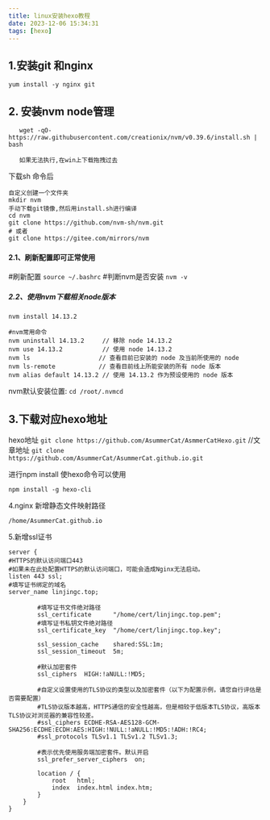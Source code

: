 ```yaml
---
title: linux安装hexo教程
date: 2023-12-06 15:34:31
tags: [hexo]
---
```

## 1.安装git 和nginx

`yum install -y nginx git`


## 2. 安装nvm node管理
```
   wget -qO- https://raw.githubusercontent.com/creationix/nvm/v0.39.6/install.sh | bash
   
   如果无法执行,在win上下载拖拽过去
``` 

<!--more-->

下载sh 命令后
```
自定义创建一个文件夹
mkdir nvm
手动下载git镜像,然后用install.sh进行编译
cd nvm
git clone https://github.com/nvm-sh/nvm.git 
# 或者
git clone https://gitee.com/mirrors/nvm

```
#### 2.1、刷新配置即可正常使用
#刷新配置
`source ~/.bashrc`
#判断nvm是否安装
`nvm -v`
##### 2.2、使用nvm下载相关node版本
```
nvm install 14.13.2

#nvm常用命令
nvm uninstall 14.13.2     // 移除 node 14.13.2
nvm use 14.13.2           // 使用 node 14.13.2
nvm ls                   // 查看目前已安装的 node 及当前所使用的 node
nvm ls-remote            // 查看目前线上所能安装的所有 node 版本
nvm alias default 14.13.2 // 使用 14.13.2 作为预设使用的 node 版本
```
nvm默认安装位置: `cd /root/.nvmcd`



## 3.下载对应hexo地址

hexo地址
`git clone https://github.com/AsummerCat/AsmmerCatHexo.git`
//文章地址
`git clone https://github.com/AsummerCat/AsummerCat.github.io.git`

进行npm install 使hexo命令可以使用
```
npm install -g hexo-cli
```


4.nginx 新增静态文件映射路径
```
/home/AsummerCat.github.io
```


5.新增ssl证书
```
server {
#HTTPS的默认访问端口443
#如果未在此处配置HTTPS的默认访问端口，可能会造成Nginx无法启动。
listen 443 ssl;
#填写证书绑定的域名
server_name linjingc.top;

        #填写证书文件绝对路径
        ssl_certificate      "/home/cert/linjingc.top.pem";
        #填写证书私钥文件绝对路径 
        ssl_certificate_key  "/home/cert/linjingc.top.key";
 
        ssl_session_cache    shared:SSL:1m;
        ssl_session_timeout  5m;
		
        #默认加密套件
        ssl_ciphers  HIGH:!aNULL:!MD5;
		
        #自定义设置使用的TLS协议的类型以及加密套件（以下为配置示例，请您自行评估是否需要配置）
        #TLS协议版本越高，HTTPS通信的安全性越高，但是相较于低版本TLS协议，高版本TLS协议对浏览器的兼容性较差。
        #ssl_ciphers ECDHE-RSA-AES128-GCM-SHA256:ECDHE:ECDH:AES:HIGH:!NULL:!aNULL:!MD5:!ADH:!RC4;
        #ssl_protocols TLSv1.1 TLSv1.2 TLSv1.3;
		
        #表示优先使用服务端加密套件。默认开启
        ssl_prefer_server_ciphers  on;
 
        location / {
            root   html;
            index  index.html index.htm;
        }
    }
}
```

